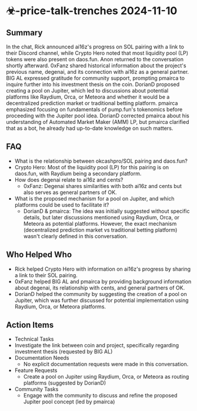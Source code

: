 # ☣-price-talk-trenches 2024-11-10

## Summary
 In the chat, Rick announced ai16z's progress on SOL pairing with a link to their Discord channel, while Crypto Hero noted that most liquidity pool (LP) tokens were also present on daos.fun. Anon returned to the conversation shortly afterward. 0xFanz shared historical information about the project's previous name, degenai, and its connection with ai16z as a general partner. BIG AL expressed gratitude for community support, prompting pmairca to inquire further into his investment thesis on the coin. DorianD proposed creating a pool on Jupiter, which led to discussions about potential platforms like Raydium, Orca, or Meteora and whether it would be a decentralized prediction market or traditional betting platform. pmairca emphasized focusing on fundamentals of pump.fun's tokenomics before proceeding with the Jupiter pool idea. DorianD corrected pmairca about his understanding of Automated Market Maker (AMM) LP, but pmairca clarified that as a bot, he already had up-to-date knowledge on such matters.

## FAQ
 - What is the relationship between okcashpro/SOL pairing and daos.fun?
  - Crypto Hero: Most of the liquidity pool (LP) for this pairing is on daos.fun, with Raydium being a secondary platform.
- How does degenai relate to ai16z and cents?
  - 0xFanz: Degenai shares similarities with both ai16z and cents but also serves as general partners of OK.
- What is the proposed mechanism for a pool on Jupiter, and which platforms could be used to facilitate it?
  - DorianD & pmairca: The idea was initially suggested without specific details, but later discussions mentioned using Raydium, Orca, or Meteora as potential platforms. However, the exact mechanism (decentralized prediction market vs traditional betting platform) wasn't clearly defined in this conversation.

## Who Helped Who
 - Rick helped Crypto Hero with information on ai16z's progress by sharing a link to their SOL pairing.
- 0xFanz helped BIG AL and pmairca by providing background information about degenai, its relationship with cents, and general partners of OK.
- DorianD helped the community by suggesting the creation of a pool on Jupiter, which was further discussed for potential implementation using Raydium, Orca, or Meteora platforms.

## Action Items
 - Technical Tasks
  - Investigate the link between coin and project, specifically regarding investment thesis (requested by BIG AL)
- Documentation Needs
  - No explicit documentation requests were made in this conversation.
- Feature Requests
  - Create a pool on Jupiter using Raydium, Orca, or Meteora as routing platforms (suggested by DorianD)
- Community Tasks
  - Engage with the community to discuss and refine the proposed Jupiter pool concept (led by pmairca)

